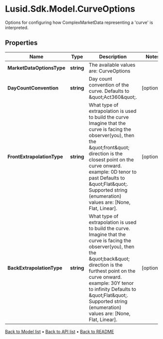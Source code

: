 # Lusid.Sdk.Model.CurveOptions
Options for configuring how ComplexMarketData representing a 'curve' is interpreted.

## Properties

Name | Type | Description | Notes
------------ | ------------- | ------------- | -------------
**MarketDataOptionsType** | **string** | The available values are: CurveOptions | 
**DayCountConvention** | **string** | Day count convention of the curve. Defaults to \&quot;Act360\&quot;. | [optional] 
**FrontExtrapolationType** | **string** | What type of extrapolation is used to build the curve  Imagine that the curve is facing the observer(you), then the \&quot;front\&quot; direction is the closest point on the curve onward.    example: 0D tenor to past  Defaults to \&quot;Flat\&quot;. Supported string (enumeration) values are: [None, Flat, Linear]. | [optional] 
**BackExtrapolationType** | **string** | What type of extrapolation is used to build the curve.     Imagine that the curve is facing the observer(you), then the \&quot;back\&quot; direction is the furthest point on the curve onward.    example: 30Y tenor to infinity  Defaults to \&quot;Flat\&quot;. Supported string (enumeration) values are: [None, Flat, Linear]. | [optional] 

[Back to Model list](../README.md#documentation-for-models) &#8226; [Back to API list](../README.md#documentation-for-api-endpoints) &#8226; [Back to README](../README.md)

